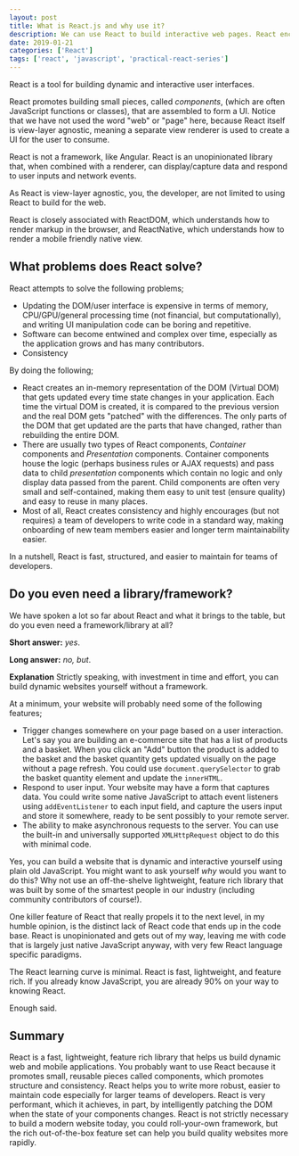 ```yaml
---
layout: post
title: What is React.js and why use it?
description: We can use React to build interactive web pages. React encourages building pieces, called components, that are assembled to form a complete page.
date: 2019-01-21
categories: ['React']
tags: ['react', 'javascript', 'practical-react-series']
---
```


React is a tool for building dynamic and interactive user interfaces.

React promotes building small pieces, called _components_, (which are often JavaScript functions or classes), that are assembled to form a UI. Notice that we have not used the word "web" or "page" here, because React itself is view-layer agnostic, meaning a separate view renderer is used to create a UI for the user to consume.

React is not a framework, like Angular. React is an unopinionated library that, when combined with a renderer, can display/capture data and respond to user inputs and network events.

As React is view-layer agnostic, you, the developer, are not limited to using React to build for the web.

React is closely associated with ReactDOM, which understands how to render markup in the browser, and ReactNative, which understands how to render a mobile friendly native view.

## What problems does React solve?

React attempts to solve the following problems;

- Updating the DOM/user interface is expensive in terms of memory, CPU/GPU/general processing time (not financial, but computationally), and writing UI manipulation code can be boring and repetitive.
- Software can become entwined and complex over time, especially as the application grows and has many contributors.
- Consistency

By doing the following;

- React creates an in-memory representation of the DOM (Virtual DOM) that gets updated every time state changes in your application. Each time the virtual DOM is created, it is compared to the previous version and the real DOM gets "patched" with the differences. The only parts of the DOM that get updated are the parts that have changed, rather than rebuilding the entire DOM.
- There are usually two types of React components, _Container_ components and _Presentation_ components. Container components house the logic (perhaps business rules or AJAX requests) and pass data to child _presentation_ components which contain no logic and only display data passed from the parent. Child components are often very small and self-contained, making them easy to unit test (ensure quality) and easy to reuse in many places.
- Most of all, React creates consistency and highly encourages (but not requires) a team of developers to write code in a standard way, making onboarding of new team members easier and longer term maintainability easier.

In a nutshell, React is fast, structured, and easier to maintain for teams of developers.

## Do you even need a library/framework?

We have spoken a lot so far about React and what it brings to the table, but do you even need a framework/library at all?

**Short answer:** _yes_.

**Long answer:** _no, but_.

**Explanation**
Strictly speaking, with investment in time and effort, you can build dynamic websites yourself without a framework.

At a minimum, your website will probably need some of the following features;

- Trigger changes somewhere on your page based on a user interaction. Let's say you are building an e-commerce site that has a list of products and a basket. When you click an "Add" button the product is added to the basket and the basket quantity gets updated visually on the page without a page refresh. You could use `document.querySelector` to grab the basket quantity element and update the `innerHTML`.
- Respond to user input. Your website may have a form that captures data. You could write some native JavaScript to attach event listeners using `addEventListener` to each input field, and capture the users input and store it somewhere, ready to be sent possibly to your remote server.
- The ability to make asynchronous requests to the server. You can use the built-in and universally supported `XMLHttpRequest` object to do this with minimal code.

Yes, you can build a website that is dynamic and interactive yourself using plain old JavaScript. You might want to ask yourself _why_ would you want to do this? Why not use an off-the-shelve lightweight, feature rich library that was built by some of the smartest people in our industry (including community contributors of course!).

One killer feature of React that really propels it to the next level, in my humble opinion, is the distinct lack of React code that ends up in the code base. React is unopinionated and gets out of my way, leaving me with code that is largely just native JavaScript anyway, with very few React language specific paradigms.

The React learning curve is minimal. React is fast, lightweight, and feature rich. If you already know JavaScript, you are already 90% on your way to knowing React.

Enough said.

## Summary

React is a fast, lightweight, feature rich library that helps us build dynamic web and mobile applications. You probably want to use React because it promotes small, reusable pieces called components, which promotes structure and consistency. React helps you to write more robust, easier to maintain code especially for larger teams of developers. React is very performant, which it achieves, in part, by intelligently patching the DOM when the state of your components changes. React is not strictly necessary to build a modern website today, you could roll-your-own framework, but the rich out-of-the-box feature set can help you build quality websites more rapidly.
